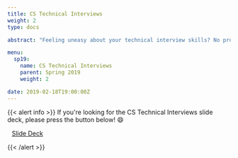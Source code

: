 ```yaml
---
title: CS Technical Interviews
weight: 2
type: docs

abstract: "Feeling uneasy about your technical interview skills? No problem! We provide tips and resources to help you get started or improve on your current interview skills, including the behavioral and technical aspects."

menu:
  sp19:
    name: CS Technical Interviews
    parent: Spring 2019
    weight: 2

date: 2019-02-18T19:00:00Z
---
```


{{< alert info >}}
If you're looking for the CS Technical Interviews slide deck, please press the button below! :smile:

<a class="btn btn-light btn-lg" href="https://drive.google.com/file/d/1VySf8FGMJQXHN-vqn5O6UMqGVT7zXWoc/view?usp=sharing" role="button">
<i class="fas fa-file-powerpoint" style="padding-right: 10px;"></i>  Slide Deck</a>

{{< /alert >}}
